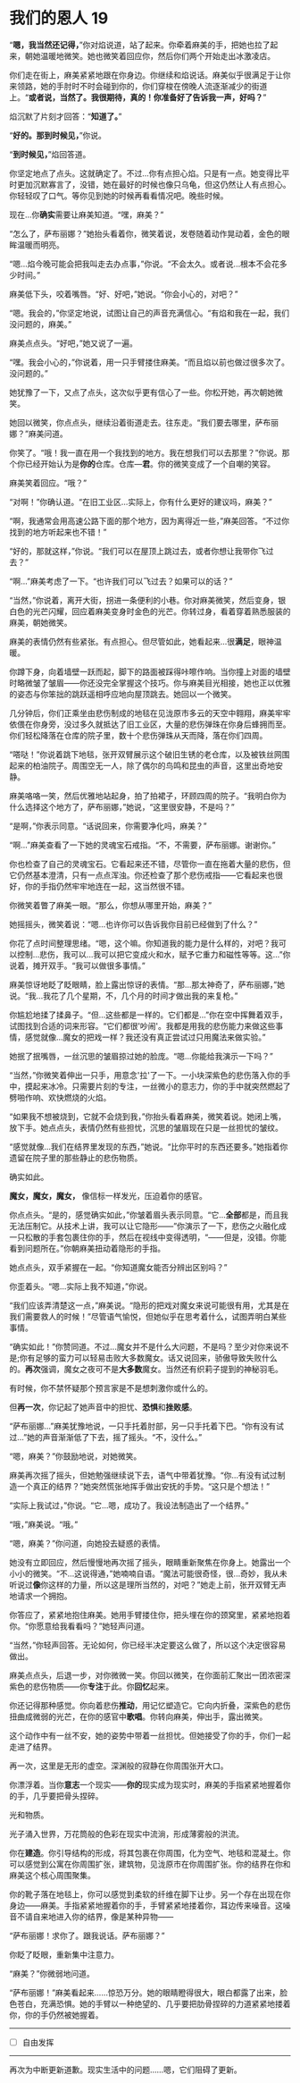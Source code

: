 # 我们的恩人 19

“**嗯，我当然还记得，**”你对焰说道，站了起来。你牵着麻美的手，把她也拉了起来，朝她温暖地微笑。她也微笑着回应你，然后你们两个开始走出冰激凌店。

你们走在街上，麻美紧紧地跟在你身边。你继续和焰说话。麻美似乎很满足于让你来领路，她的手肘时不时会碰到你的，你们穿梭在傍晚人流逐渐减少的街道上。“**或者说，当然了。我很期待，真的！你准备好了告诉我一声，好吗？**”

焰沉默了片刻才回答：“**知道了。**”

“**好的。那到时候见，**”你说。

“**到时候见，**”焰回答道。

你坚定地点了点头。这就确定了。不过...你有点担心焰。只是有一点。她变得比平时更加沉默寡言了，没错，她在最好的时候也像只乌龟，但这仍然让人有点担心。你轻轻叹了口气。等你见到她的时候再看看情况吧。晚些时候。

现在...你**确实**需要让麻美知道。“嘿，麻美？”

“怎么了，萨布丽娜？”她抬头看着你，微笑着说，发卷随着动作晃动着，金色的眼眸温暖而明亮。

“嗯...焰今晚可能会把我叫走去办点事，”你说。“不会太久。或者说...根本不会花多少时间。”

麻美低下头，咬着嘴唇。“好、好吧，”她说。“你会小心的，对吧？”

“嗯。我会的，”你坚定地说，试图让自己的声音充满信心。“有焰和我在一起，我们没问题的，麻美。”

麻美点点头。“好吧，”她又说了一遍。

“嘿。我会小心的，”你说着，用一只手臂搂住麻美。“而且焰以前也做过很多次了。没问题的。”

她犹豫了一下，又点了点头，这次似乎更有信心了一些。你松开她，再次朝她微笑。

她回以微笑，你点点头，继续沿着街道走去。往东走。“我们要去哪里，萨布丽娜？”麻美问道。

你笑了。“哦！我一直在用一个我找到的地方。我在想我们可以去那里？”你说。那个你已经开始认为是**你的**仓库。仓库—**君**。你的微笑变成了一个自嘲的笑容。

麻美笑着回应。“哦？”

“对啊！”你确认道。“在旧工业区...实际上，你有什么更好的建议吗，麻美？”

“啊，我通常会用高速公路下面的那个地方，因为离得近一些，”麻美回答。“不过你找到的地方听起来也不错！”

“好的，那就这样，”你说。“我们可以在屋顶上跳过去，或者你想让我带你飞过去？”

“啊...”麻美考虑了一下。“也许我们可以飞过去？如果可以的话？”

“当然，”你说着，离开大街，拐进一条便利的小巷。你对麻美微笑，然后变身，银白色的光芒闪耀，回应着麻美变身时金色的光芒。你转过身，看着穿着熟悉服装的麻美，朝她微笑。

麻美的表情仍然有些紧张。有点担心。但尽管如此，她看起来...很**满足**，眼神温暖。

你蹲下身，向着墙壁一跃而起，脚下的路面被踩得咔嚓作响。当你撞上对面的墙壁时略微皱了皱眉——你还没完全掌握这个技巧。你与麻美目光相接，她也正以优雅的姿态与你笨拙的跳跃遥相呼应地向屋顶跳去。她回以一个微笑。

几分钟后，你们正乘坐由悲伤制成的地毯在见泷原市多云的天空中翱翔，麻美牢牢依偎在你身旁，没过多久就抵达了旧工业区，大量的悲伤弹珠在你身后蜂拥而至。你们轻松降落在仓库的院子里，数十个悲伤弹珠从天而降，落在你们四周。

“嗒哒！”你说着跳下地毯，张开双臂展示这个破旧生锈的老仓库，以及被铁丝网围起来的柏油院子。周围空无一人，除了偶尔的鸟鸣和昆虫的声音，这里出奇地安静。

麻美咯咯一笑，然后优雅地站起身，拍了拍裙子，环顾四周的院子。“我明白你为什么选择这个地方了，萨布丽娜，”她说，“这里很安静，不是吗？”

“是啊，”你表示同意。“话说回来，你需要净化吗，麻美？”

“啊...”麻美查看了一下她的灵魂宝石戒指。“不，不需要，萨布丽娜。谢谢你。”

你也检查了自己的灵魂宝石。它看起来还不错，尽管你一直在拖着大量的悲伤，但它仍然基本澄清，只有一点点浑浊。你还检查了那个悲伤戒指——它看起来也很好，你的手指仍然牢牢地连在一起，这当然很不错。

你微笑着瞥了麻美一眼。“那么，你想从哪里开始，麻美？”

她摇摇头，微笑着说：“嗯...也许你可以告诉我你目前已经做到了什么？”

你花了点时间整理思绪。“嗯，这个嘛。你知道我的能力是什么样的，对吧？我可以控制...悲伤，我可以...我可以把它变成火和水，赋予它重力和磁性等等。这...”你说着，摊开双手。“我可以做很多事情。”

麻美惊讶地眨了眨眼睛，脸上露出惊讶的表情。“那...那太神奇了，萨布丽娜，”她说。“我...我花了几个星期，不，几个月的时间才做出我的来复枪。”

你尴尬地揉了揉鼻子。“但...这些都是一样的。它们都是...”你在空中挥舞着双手，试图找到合适的词来形容。“它们都很'吵闹'。我都是用我的悲伤能力来做这些事情，感觉就像...魔女的把戏一样？我还没有真正尝试过只用魔法来做实验。”

她抿了抿嘴唇，一丝沉思的皱眉掠过她的脸庞。“嗯...你能给我演示一下吗？”

“当然，”你微笑着伸出一只手，用意念'拉'了一下。一小块深紫色的悲伤落入你的手中，摸起来冰冷。只需要片刻的专注，一丝微小的意志力，你的手中就突然燃起了劈啪作响、欢快燃烧的火焰。

“如果我不想被烧到，它就不会烧到我，”你抬头看着麻美，微笑着说。她闭上嘴，放下手。她点点头，表情仍然有些担忧，沉思的皱眉现在只是一丝担忧的皱纹。

“感觉就像...我们在结界里发现的东西，”她说。“比你平时的东西还要多。”她指着你遗留在院子里的那些静止的悲伤物质。

确实如此。

**魔女，魔女，魔女，** 像信标一样发光，压迫着你的感官。

你点点头。“是的，感觉确实如此，”你皱着眉头表示同意。“它...**全部**都是，而且我无法压制它。从技术上讲，我可以让它隐形——”你演示了一下，悲伤之火融化成一只松散的手套包裹住你的手，然后在视线中变得透明，“——但是，没错。你能看到问题所在。”你朝麻美扭动着隐形的手指。

她点点头，双手紧握在一起。“你知道魔女能否分辨出区别吗？”

你歪着头。“嗯...实际上我不知道，”你说。

“我们应该弄清楚这一点，”麻美说。“隐形的把戏对魔女来说可能很有用，尤其是在我们需要救人的时候！”尽管语气愉悦，但她似乎在思考着什么，试图弄明白某些事情。

“确实如此！”你赞同道。不过...魔女并不是什么大问题，不是吗？至少对你来说不是;你有足够的蛮力可以轻易击败大多数魔女。话又说回来，骄傲导致失败什么的。**再次**强调，魔女之夜可不是**大多数**魔女。当然还有织莉子提到的神秘羽毛。

有时候，你不禁怀疑那个预言家是不是想刺激你或什么的。

但**再一次**，你记起了她声音中的担忧、**恐惧**和**挫败感**。

“萨布丽娜...”麻美犹豫地说，一只手托着肘部，另一只手托着下巴。“你有没有试过...”她的声音渐渐低了下去，摇了摇头。“不，没什么。”

“嗯，麻美？”你鼓励地说，对她微笑。

麻美再次摇了摇头，但她勉强继续说下去，语气中带着犹豫。“你...有没有试过制造一个真正的结界？”她突然慌张地挥手做出安抚的手势。“这只是个想法！”

“实际上我试过，”你说。“它...嗯，成功了。我设法制造出了一个结界。”

“哦，”麻美说。“哦。”

“嗯，麻美？”你问道，向她投去疑惑的表情。

她没有立即回应，然后慢慢地再次摇了摇头，眼睛重新聚焦在你身上。她露出一个小小的微笑。“不...这说得通，”她喃喃自语。“魔法可能很奇怪，很...奇妙，我从未听说过**像**你这样的力量，所以这是理所当然的，对吧？”她走上前，张开双臂无声地请求一个拥抱。

你答应了，紧紧地抱住麻美。她用手臂搂住你，把头埋在你的颈窝里，紧紧地抱着你。“你愿意给我看看吗？”她轻声问道。

“当然，”你轻声回答。无论如何，你已经半决定要这么做了，所以这个决定很容易做出。

麻美点点头，后退一步，对你微微一笑。你回以微笑，在你面前汇聚出一团浓密深紫色的悲伤物质——你**专注**于此。你**回忆**起来。

你还记得那种感觉。你向着悲伤**推动**，用记忆塑造它。它向内折叠，深紫色的悲伤扭曲成微弱的光芒，在你的感官中**歌唱**。你转向麻美，伸出手，露出微笑。

这个动作中有一丝不安，她的姿势中带着一丝担忧。但她接受了你的手，你们一起走进了结界。

再一次，这里是无形的虚空。深渊般的寂静在你周围张开大口。

你漂浮着。当你**意志**一个现实——**你的**现实成为现实时，麻美的手指紧紧地握着你的手，几乎要把骨头捏碎。

光和物质。

光子涌入世界，万花筒般的色彩在现实中流淌，形成薄雾般的洪流。

你在**建造**。你引导结构的形成，将其包裹在你周围，化为空气、地毯和混凝土。你可以感觉到公寓在你周围扩张，建筑物，见泷原市在你周围扩张。你的结界在你和麻美这个核心周围聚集。

你的靴子落在地毯上，你可以感觉到柔软的纤维在脚下让步。另一个存在出现在你身边——麻美。手指紧紧地握着你的手，手臂紧紧地搂着你，耳边传来噪音。这噪音不请自来地进入你的结界，像是某种异物——

“萨布丽娜！求你了。跟我说话。萨布丽娜？”

你眨了眨眼，重新集中注意力。

“麻美？”你微弱地问道。

“萨布丽娜！”麻美看起来……惊恐万分。她的眼睛瞪得很大，眼白都露了出来，脸色苍白，充满恐惧。她的手臂以一种绝望的、几乎要把肋骨捏碎的力道紧紧地搂着你，你的手仍然被她握着。

---

- [ ] 自由发挥

---

再次为中断更新道歉。现实生活中的问题……嗯，它们阻碍了更新。
